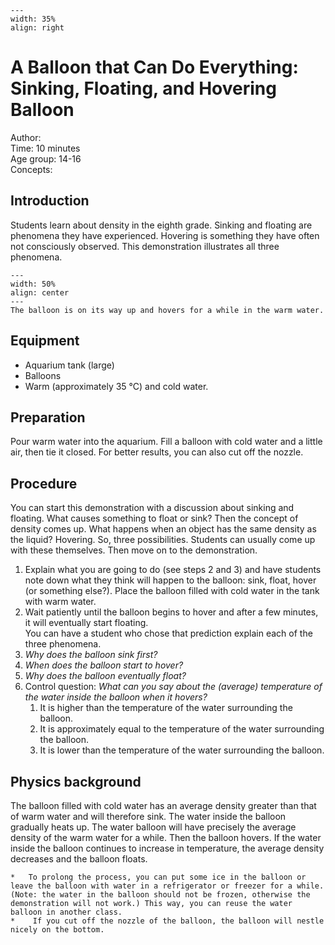 

<div style="clear: both;">

```{figure} ../../figures/ready.png
---
width: 35%
align: right
```

</div>

# A Balloon that Can Do Everything: Sinking, Floating, and Hovering Balloon

Author:     \
Time:	  	10 minutes\
Age group:	14-16\
Concepts:	

## Introduction
Students learn about density in the eighth grade. Sinking and floating are phenomena they have experienced. Hovering is something they have often not consciously observed. This demonstration illustrates all three phenomena.

```{figure} demo76_figure1.jpg
---
width: 50%
align: center
---
The balloon is on its way up and hovers for a while in the warm water.
```

## Equipment
- Aquarium tank (large)
- Balloons
- Warm (approximately 35 °C) and cold water.

## Preparation
Pour warm water into the aquarium. Fill a balloon with cold water and a little air, then tie it closed. For better results, you can also cut off the nozzle.

## Procedure
You can start this demonstration with a discussion about sinking and floating. What causes something to float or sink? Then the concept of density comes up. What happens when an object has the same density as the liquid? Hovering.
So, three possibilities. Students can usually come up with these themselves. Then move on to the demonstration.
1. Explain what you are going to do (see steps 2 and 3) and have students note down what they think will happen to the balloon: sink, float, hover (or something else?).
Place the balloon filled with cold water in the tank with warm water.
2. Wait patiently until the balloon begins to hover and after a few minutes, it will eventually start floating.\
You can have a student who chose that prediction explain each of the three phenomena.
3. *Why does the balloon sink first?*
4. *When does the balloon start to hover?*
5. *Why does the balloon eventually float?*
6. Control question: *What can you say about the (average) temperature of the water inside the balloon when it hovers?* 
    1. It is higher than the temperature of the water surrounding the balloon.
    2. It is approximately equal to the temperature of the water surrounding the balloon.
    3. It is lower than the temperature of the water surrounding the balloon.

## Physics background
The balloon filled with cold water has an average density greater than that of warm water and will therefore sink. The water inside the balloon gradually heats up. The water balloon will have precisely the average density of the warm water for a while. Then the balloon hovers. If the water inside the balloon continues to increase in temperature, the average density decreases and the balloon floats.

```{tip}
*	To prolong the process, you can put some ice in the balloon or leave the balloon with water in a refrigerator or freezer for a while. (Note: the water in the balloon should not be frozen, otherwise the demonstration will not work.) This way, you can reuse the water balloon in another class.
*	 If you cut off the nozzle of the balloon, the balloon will nestle nicely on the bottom.
```